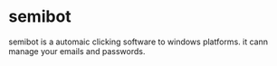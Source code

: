 # semibot
semibot is a automaic clicking software to windows platforms. it cann manage your emails and passwords. 

